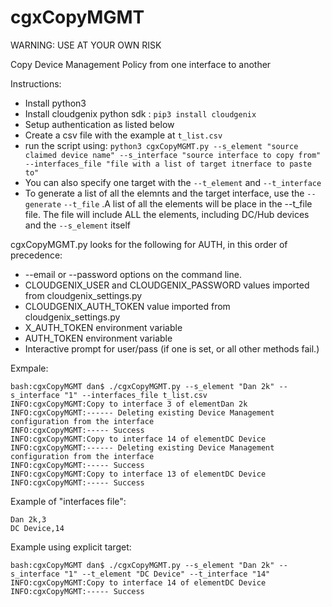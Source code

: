 # cgxCopyMGMT

WARNING: USE AT YOUR OWN RISK

Copy Device Management Policy from one interface to another

Instructions:

* Install python3
* Install cloudgenix python sdk : `pip3 install cloudgenix`
* Setup authentication as listed below
* Create a csv file with the example at `t_list.csv`
* run the script using: `python3 cgxCopyMGMT.py --s_element "source claimed device name" --s_interface "source interface to copy from" --interfaces_file "file with a list of target itnerface to paste to"`
* You can also specify one target with the `--t_element` and `--t_interface`
* To generate a list of all the elemnts and the target interface, use the `--generate` `--t_file` .A list of all the elements will be place in the --t_file file. The file will include ALL the elements, including DC/Hub devices and the `--s_element` itself

cgxCopyMGMT.py looks for the following for AUTH, in this order of precedence:

* --email or --password options on the command line.
* CLOUDGENIX_USER and CLOUDGENIX_PASSWORD values imported from cloudgenix_settings.py
* CLOUDGENIX_AUTH_TOKEN value imported from cloudgenix_settings.py
* X_AUTH_TOKEN environment variable
* AUTH_TOKEN environment variable
* Interactive prompt for user/pass (if one is set, or all other methods fail.)

Exmpale:
```
bash:cgxCopyMGMT dan$ ./cgxCopyMGMT.py --s_element "Dan 2k" --s_interface "1" --interfaces_file t_list.csv 
INFO:cgxCopyMGMT:Copy to interface 3 of elementDan 2k
INFO:cgxCopyMGMT:------ Deleting existing Device Management configuration from the interface
INFO:cgxCopyMGMT:----- Success
INFO:cgxCopyMGMT:Copy to interface 14 of elementDC Device
INFO:cgxCopyMGMT:------ Deleting existing Device Management configuration from the interface
INFO:cgxCopyMGMT:----- Success
INFO:cgxCopyMGMT:Copy to interface 13 of elementDC Device
INFO:cgxCopyMGMT:----- Success
```

Example of "interfaces file":
```
Dan 2k,3
DC Device,14
```

Example using explicit target:
```
bash:cgxCopyMGMT dan$ ./cgxCopyMGMT.py --s_element "Dan 2k" --s_interface "1" --t_element "DC Device" --t_interface "14"                    
INFO:cgxCopyMGMT:Copy to interface 14 of elementDC Device
INFO:cgxCopyMGMT:----- Success
```